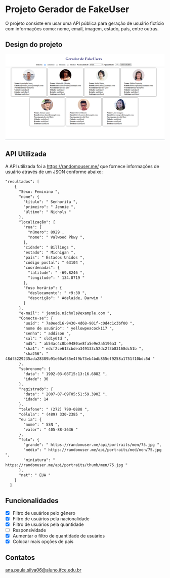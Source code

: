 # Projeto Gerador de FakeUser
O projeto consiste em usar uma API pública para geração de usuário fictício com informações como: nome, email, imagem, estado, país, entre outras.
## Design do projeto
![alt text](image.png)

## API Utilizada
A API utilizada foi a https://randomouser.me/ que fornece informações de usuário através de um JSON conforme abaixo:

```
"resultados": [
    {
      "Sexo: Feminino ",
      "nome": {
        "título": " Senhorita ",
        "primeiro": " Jennie ",
        "último": " Nichols "
      },
      "localização": {
        "rua": {
          "número": 8929 ,
          "nome": " Valwood Pkwy ",
        },
        "cidade": " Billings ",
        "estado": " Michigan ",
        "país": " Estados Unidos ",
        "código postal": " 63104 ",
        "coordenadas": {
          "latitude": " -69.8246 ",
          "longitude": " 134.8719 "
        },
        "fuso horário": {
          "deslocamento": " +9:30 ",
          "descrição": " Adelaide, Darwin "
        }
      },
      "e-mail": " jennie.nichols@example.com ",
      "Conecte-se": {
        "uuid": " 7a0eed16-9430-4d68-901f-c0d4c1c3bf00 ",
        "nome de usuário": " yellowpeacock117 ",
        "senha": " addison ",
        "sal": " sld1yGtd ",
        "md5": " ab54ac4c0be9480ae8fa5e9e2a5196a3 ",
        "sha1": " edcf2ce613cbdea349133c52dc2f3b83168dc51b ",
        "sha256": " 48df5229235ada28389b91e60a935e4f9b73eb4bdb855ef9258a1751f10bdc5d "
      },
      "sobrenome": {
        "data": " 1992-03-08T15:13:16.688Z ",
        "idade": 30
      },
      "registrado": {
        "data": " 2007-07-09T05:51:59.390Z ",
        "idade": 14
      },
      "telefone": " (272) 790-0888 ",
      "célula": " (489) 330-2385 ",
      "eu ia": {
        "nome": " SSN ",
        "valor": " 405-88-3636 "
      },
      "foto": {
        "grande": " https://randomuser.me/api/portraits/men/75.jpg ",
        "médio": " https://randomuser.me/api/portraits/med/men/75.jpg ",
        "miniatura": " https://randomuser.me/api/portraits/thumb/men/75.jpg "
      },
      "nat": " EUA "
    }
  ]

```

## Funcionalidades

- [x] Filtro de usuários pelo gênero
- [x] Filtro de usuários pela nacionalidade
- [x] Filtro de usuários pela quantidade
- [ ] Responsividade
- [x] Aumentar o filtro de quantidade de usuários
- [x] Colocar mais opções de país

## Contatos
ana.paula.silva06@aluno.ifce.edu.br
